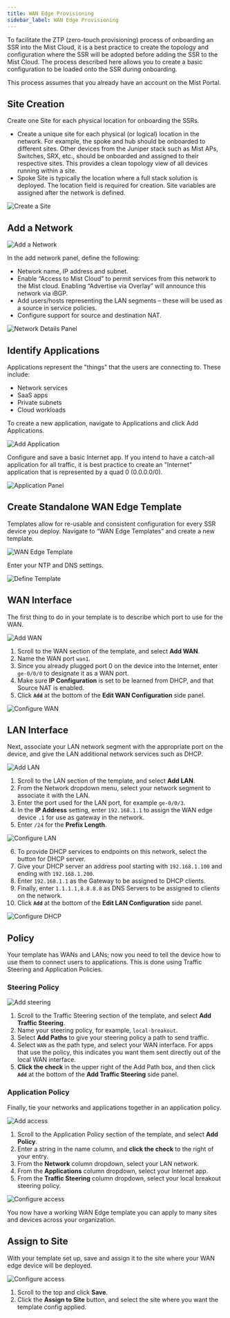 ```yaml
---
title: WAN Edge Provisioning
sidebar_label: WAN Edge Provisioning
---
```


To facilitate the ZTP (zero-touch provisioning) process of onboarding an SSR into the Mist Cloud, it is a best practice to create the topology and configuration where the SSR will be adopted before adding the SSR to the Mist Cloud. The process described here allows you to create a basic configuration to be loaded onto the SSR during onboarding. 

This process assumes that you already have an account on the Mist Portal.

## Site Creation

Create one Site for each physical location for onboarding the SSRs.

- Create a unique site for each physical (or logical) location in the network. For example, the spoke and hub should be onboarded to different sites. Other devices from the Juniper stack such as Mist APs, Switches, SRX, etc., should be onboarded and assigned to their respective sites. This provides a clean topology view of all devices running within a site.
- Spoke Site is typically the location where a full stack solution is deployed. The location field is required for creation. Site variables are assigned after the network is defined.

![Create a Site](/img/wanas_create_site.gif)

## Add a Network

![Add a Network](/img/wanas_create-network.gif) 

In the add network panel, define the following:

- Network name, IP address and subnet.
- Enable “Access to Mist Cloud” to permit services from this network to the Mist cloud. Enabling “Advertise via Overlay” will announce this network via iBGP.
- Add users/hosts representing the LAN segments – these will be used as a source in service policies.
- Configure support for source and destination NAT.

![Network Details Panel](/img/wanas_create-network_detail.png)

## Identify Applications

Applications represent the "things" that the users are connecting to. These include:
- Network services
- SaaS apps
- Private subnets
- Cloud workloads

To create a new application, navigate to Applications and click Add Applications. 

![Add Application](/img/wanas_add-app.gif)

Configure and save a basic Internet app. If you intend to have a catch-all application for all traffic, it is best practice to create an "Internet" application that is represented by a quad 0 (0.0.0.0/0).

![Application Panel](/img/wanas_add-app_static.png)

## Create Standalone WAN Edge Template

Templates allow for re-usable and consistent configuration for every SSR device you deploy. Navigate to “WAN Edge Templates” and create a new template.

![WAN Edge Template](/img/wanas_standalone_template.gif)

Enter your NTP and DNS settings.

![Define Template](/img/wanas_template_static.png)

## WAN Interface

The first thing to do in your template is to describe which port to use for the WAN.

![Add WAN](/img/intro_wa_quickstart_6.gif)

1. Scroll to the WAN section of the template, and select **Add WAN**.
2. Name the WAN port `wan1`.
3. Since you already plugged port 0 on the device into the Internet, enter `ge-0/0/0` to designate it as a WAN port.
4. Make sure **IP Configuration** is set to be learned from DHCP, and that Source NAT is enabled.
5. Click **`Add`** at the bottom of the **Edit WAN Configuration** side panel.

![Configure WAN](/img/intro_wa_quickstart_7.png)

## LAN Interface

Next, associate your LAN network segment with the appropriate port on the device, and give the LAN additional network services such as DHCP.

![Add LAN](/img/intro_wa_quickstart_8.gif)

1. Scroll to the LAN section of the template, and select **Add LAN**.
2. From the Network dropdown menu, select your network segment to associate it with the LAN.
3. Enter the port used for the LAN port, for example `ge-0/0/3`.
4. In the **IP Address** setting, enter `192.168.1.1` to assign the WAN edge device `.1` for use as gateway in the network.
5. Enter `/24` for the **Prefix Length**.

![Configure LAN](/img/intro_wa_quickstart_9.png)

6. To provide DHCP services to endpoints on this network, select the button for DHCP server.
7. Give your DHCP server an address pool starting with `192.168.1.100` and ending with `192.168.1.200`.
8. Enter `192.168.1.1` as the Gateway to be assigned to DHCP clients.
9. Finally, enter `1.1.1.1,8.8.8.8` as DNS Servers to be assigned to clients on the network.
5. Click **`Add`** at the bottom of the **Edit LAN Configuration** side panel.

![Configure DHCP](/img/intro_wa_quickstart_10.png)

## Policy

Your template has WANs and LANs; now you need to tell the device how to use them to connect users to applications. This is done using Traffic Steering and Application Policies.

### Steering Policy

![Add steering](/img/intro_wa_quickstart_11.gif)

1. Scroll to the Traffic Steering section of the template, and select **Add Traffic Steering**.
2. Name your steering policy, for example, `local-breakout`.
3. Select **Add Paths** to give your steering policy a path to send traffic.
4. Select `WAN` as the path type, and select your WAN interface. For apps that use the policy, this indicates you want them sent directly out of the local WAN interface.
5. **Click the check** in the upper right of the Add Path box, and then click **`Add`** at the bottom of the **Add Traffic Steering** side panel.


### Application Policy

Finally, tie your networks and applications together in an application policy.

![Add access](/img/intro_wa_quickstart_12.gif)

1. Scroll to the Application Policy section of the template, and select **Add Policy**.
2. Enter a string in the name column, and **click the check** to the right of your entry.
3. From the **Network** column dropdown, select your LAN network.
4. From the **Applications** column dropdown, select your Internet app.
5. From the **Traffic Steering** column dropdown, select your local breakout steering policy.

![Configure access](/img/intro_wa_quickstart_13.gif)

You now have a working WAN Edge template you can apply to many sites and devices across your organization.

## Assign to Site

With your template set up, save and assign it to the site where your WAN edge device will be deployed.

![Configure access](/img/intro_wa_quickstart_14.gif)

1. Scroll to the top and click **Save**.
2. Click the **Assign to Site** button, and select the site where you want the template config applied.



